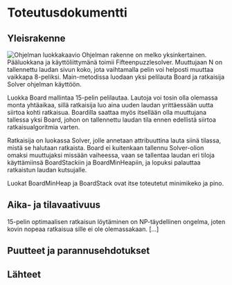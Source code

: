 # Toteutusdokumentti

## Yleisrakenne
![Ohjelman luokkakaavio](https://yuml.me/3a85a961.png)
Ohjelman rakenne on melko yksinkertainen. Pääluokkana ja käyttöliittymänä toimii Fifteenpuzzlesolver. Muuttujaan N on tallennettu laudan sivun koko, jota vaihtamalla pelin voi helposti muuttaa vaikkapa 8-peliksi. Main-metodissa luodaan yksi pelilauta Board ja ratkaisija Solver ohjelman käyttöön.

Luokka Board mallintaa 15-pelin pelilautaa. Lautoja voi tosin olla olemassa monta yhtäaikaa, sillä ratkaisija luo aina uuden laudan yrittäessään uutta siirtoa kohti ratkaisua. Boardilla saattaa myös itsellään olla muuttujana tallessa yksi Board, johon on tallennettu laudan tila ennen edellistä siirtoa ratkaisualgoritmia varten.

Ratkaisija on luokassa Solver, jolle annetaan attribuuttina lauta siinä tilassa, mistä se halutaan ratkaista. Board ei kuitenkaan tallennu Solver-olion omaksi muuttujaksi missään vaiheessa, vaan se tallentaa laudan eri tiloja käyttämiinsä BoardStackiin ja BoardMinHeapiin, ja lopuksi palauttaa ratkaistun laudan kutsujalle.

Luokat BoardMinHeap ja BoardStack ovat itse toteutetut minimikeko ja pino.

## Aika- ja tilavaativuus
15-pelin optimaalisen ratkaisun löytäminen on NP-täydellinen ongelma, joten kovin nopeaa ratkaisua sille ei ole olemassakaan. [...]

## Puutteet ja parannusehdotukset

## Lähteet
